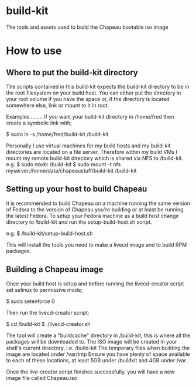 # build-kit
The tools and assets used to build the Chapeau bootable iso image

How to use
==========

Where to put the build-kit directory
------------------------------------
The scripts contained in this build-kit expects the build-kit directory to be in the root filesystem on your build host.
You can either put the directory in your root volume if you have the space or, if the directory is located somewhere else, link or mount to it in root.

Examples
........
If you want your build-kit directory in /home/fred then create a symbolic link with;

$ sudo ln -s /home/fred/build-kit /build-kit


Personally I use virtual machines for my build hosts and my build-kit directories are located on a file server.
Therefore within my build VMs I mount my remote build-kit directory which is shared via NFS to /build-kit.
e.g.
$ sudo mkdir /build-kit
$ sudo mount -t nfs myserver:/home/data/chapeaustuff/build-kit /build-kit


Setting up your host to build Chapeau
-------------------------------------
It is recommended to build Chapeau on a machine running the same version of Fedora to the version of Chapeau you're building or at least be running the latest Fedora.
To setup your Fedora machine as a build host change directory to /build-kit and run the setup-build-host.sh script.

e.g.
$ /build-kit/setup-build-host.sh

This will install the tools you need to make a livecd image and to build RPM packages.


Building a Chapeau image
------------------------
Once your build host is setup and before running the livecd-creator script set selinux to permissive mode;

$ sudo setenforce 0

Then run the livecd-creator script;

$ cd /build-kit
$ ./livecd-creator.sh

The tool will create a "buildcache" directory in /build-kit, this is where all the packages will be downloaded to.
The ISO image will be created in your shell's current directory, i.e. /build-kit
The temporary files when building the image are located under /var/tmp
Ensure you have plenty of space available to each of these locations, at least 5GB under /buildkit and 4GB under /var.

Once the live-creator script finishes successfully, you will have a new image file called Chapeau.iso


